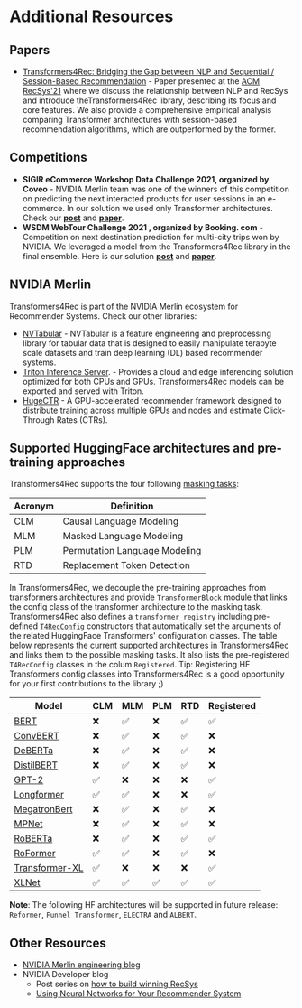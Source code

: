 # Additional Resources

## Papers
- [Transformers4Rec: Bridging the Gap between NLP and Sequential / Session-Based Recommendation](https://github.com/NVIDIA-Merlin/publications/blob/main/2021_acm_recsys_transformers4rec/recsys21_transformers4rec_paper.pdf) - Paper presented at the [ACM RecSys'21](https://recsys.acm.org/recsys21/) where we discuss the relationship between NLP and RecSys and introduce theTransformers4Rec library, describing its focus and core features. We also provide a comprehensive empirical analysis comparing Transformer architectures with session-based recommendation algorithms, which are outperformed by the former.

## Competitions
- **SIGIR eCommerce Workshop Data Challenge 2021, organized by Coveo** - NVIDIA Merlin team was one of the winners of this competition on predicting the next interacted products for user sessions in an e-commerce. In our solution we used only Transformer architectures. Check our [**post**](https://medium.com/nvidia-merlin/winning-the-sigir-ecommerce-challenge-on-session-based-recommendation-with-transformers-v2-793f6fac2994) and [**paper**](https://arxiv.org/abs/2107.05124).  
- **WSDM WebTour Challenge 2021 , organized by Booking. com** - Competition on next destination prediction for multi-city trips won by NVIDIA. We leveraged a model from the Transformers4Rec library in the final ensemble. Here is our solution [**post**](https://developer.nvidia.com/blog/how-to-build-a-winning-deep-learning-powered-recommender-system-part-3/) and [**paper**](http://ceur-ws.org/Vol-2855/challenge_short_2.pdf).


## NVIDIA Merlin
Transformers4Rec is part of the NVIDIA Merlin ecosystem for Recommender Systems. Check our other libraries:
- [NVTabular](https://github.com/NVIDIA/NVTabular/) - NVTabular is a feature engineering and preprocessing library for tabular data that is designed to easily manipulate terabyte scale datasets and train deep learning (DL) based recommender systems. 
- [Triton Inference Server](https://github.com/triton-inference-server/server). - Provides a cloud and edge inferencing solution optimized for both CPUs and GPUs. Transformers4Rec models can be exported and served with Triton.
- [HugeCTR](https://github.com/NVIDIA/HugeCTR) - A GPU-accelerated recommender framework designed to distribute training across multiple GPUs and nodes and estimate Click-Through Rates (CTRs). 


## Supported HuggingFace architectures and pre-training approaches

Transformers4Rec supports the four following [masking tasks](https://nvidia-merlin.github.io/Transformers4Rec/main/model_definition.html#sequence-masking): 

|Acronym| Definition|
|---------|--------------|
| CLM    | Causal Language Modeling|
| MLM    | Masked Language Modeling|
| PLM    | Permutation Language Modeling|
| RTD    | Replacement Token Detection|


In Transformers4Rec, we decouple the pre-training approaches from transformers architectures and provide `TransformerBlock` module that links the config class of the transformer architecture to the masking task. Transformers4Rec also defines a `transformer_registry` including pre-defined [`T4RecConfig`](https://nvidia-merlin.github.io/Transformers4Rec/main/api/transformers4rec.config.html#transformers4rec.config.transformer.T4RecConfig) constructors that automatically set the arguments of the related HuggingFace Transformers' configuration classes. 
The table below represents the current supported architectures in Transformers4Rec and links them to the possible masking tasks. It also lists the pre-registered `T4RecConfig` classes in the colum `Registered`. 
Tip: Registering HF Transformers config classes into Transformers4Rec is a good opportunity for your first contributions to the library ;)


|   Model     | CLM |  MLM  |  PLM  |  RTD  | Registered |
| ----------- |--------|-------|-------|-------|-------|
|    [BERT](https://huggingface.co/transformers/model_doc/bert.html#bertconfig)     |   ❌   |  ✅    |   ❌   |  ✅  |   ✅   |
|  [ConvBERT](https://huggingface.co/transformers/model_doc/convbert.html#convbertconfig)   |   ❌   |  ✅    |   ❌   |  ✅  |   ❌   |
|   [DeBERTa](https://huggingface.co/transformers/model_doc/deberta.html#debertaconfig)   |   ❌   |  ✅    |   ❌   |  ✅  |   ❌   |
|  [DistilBERT](https://huggingface.co/transformers/model_doc/distilbert.html#distilbertmodel) |   ❌   |  ✅    |   ❌   |  ✅  |   ❌   |
|   [GPT-2](https://huggingface.co/transformers/model_doc/gpt2.html#gpt2config)     |   ✅   | ❌     |   ❌   |  ❌  |   ✅   |
|  [Longformer](https://huggingface.co/transformers/model_doc/longformer.html#longformerconfig) |   ✅   | ✅     |   ❌   |  ❌  |   ✅   |
| [MegatronBert](https://huggingface.co/transformers/model_doc/megatron_bert.html#megatronbertconfig) |   ❌   |  ✅    |   ❌   |  ✅  |   ❌   |
|   [MPNet](https://huggingface.co/transformers/model_doc/mpnet.html#mpnetconfig)     |   ❌    |  ✅   |   ❌   |  ✅  |   ❌   |
|   [RoBERTa](https://huggingface.co/transformers/model_doc/roberta.html#robertaconfig)   |   ❌    |  ✅   |   ❌   |  ✅  |   ✅   |
|   [RoFormer](https://huggingface.co/transformers/model_doc/roformer.html#roformerconfig)  |   ✅    |  ✅   |   ❌   |  ✅  |   ❌   |
| [Transformer-XL](https://huggingface.co/transformers/model_doc/transformerxl.html#transfoxlconfig)|   ✅    | ❌     |   ❌   |  ❌    |   ✅   |
|   [XLNet](https://huggingface.co/transformers/model_doc/xlnet.html#xlnetconfig)    |   ✅    | ✅     |   ✅   |  ✅    |   ✅   |


 **Note**: The following HF architectures will be supported in future release: `Reformer`, `Funnel Transformer`, `ELECTRA` and `ALBERT`. 




## Other Resources
- [NVIDIA Merlin engineering blog](https://medium.com/nvidia-merlin)
- NVIDIA Developer blog
    - Post series on [how to build winning RecSys](https://developer.nvidia.com/blog/how-to-build-a-winning-recommendation-system-part-1/)
    - [Using Neural Networks for Your Recommender System](https://developer.nvidia.com/blog/using-neural-networks-for-your-recommender-system/)
